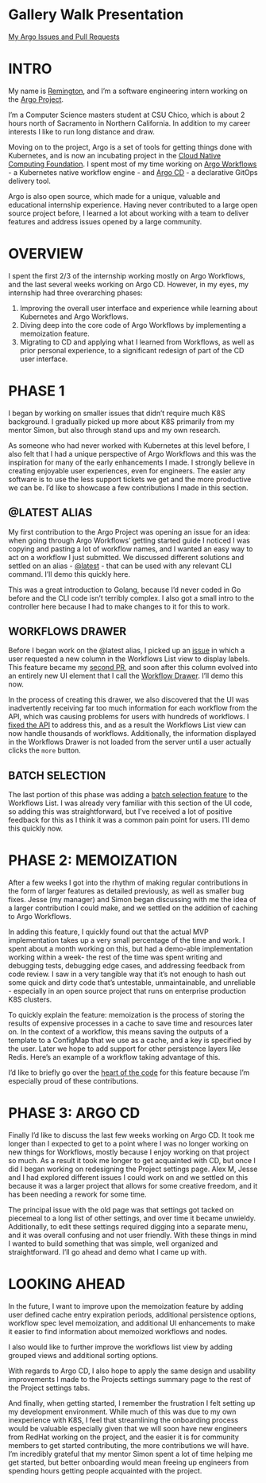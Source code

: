 # Gallery Walk Presentation

[My Argo Issues and Pull Requests](https://github.com/pulls?q=author%3Arbreeze+repo%3Aargoproj%2Fargo+repo%3Aargoproj%2Fargo-cd+sort%3Acreated-asc)

# INTRO 

My name is [Remington](https://breeze.software), and I’m a software engineering intern working on the [Argo Project](https://argoproj.github.io). 

I’m a Computer Science masters student at CSU Chico, which is about 2 hours north of Sacramento in Northern California. In addition to my career interests I like to run long distance and draw.

Moving on to the project, Argo is a set of tools for getting things done with Kubernetes, and is now an incubating project in the [Cloud Native Computing Foundation](https://www.cncf.io). I spent most of my time working on [Argo Workflows](https://github.com/argoproj/argo) - a Kubernetes native workflow engine - and [Argo CD](https://argoproj/argo-cd) - a declarative GitOps delivery tool. 

Argo is also open source, which made for a unique, valuable and educational internship experience. Having never contributed to a large open source project before, I learned a lot about working with a team to deliver features and address issues opened by a large community.

# OVERVIEW

I spent the first 2/3 of the internship working mostly on Argo Workflows, and the last several weeks working on Argo CD. However, in my eyes, my internship had three overarching phases:

1. Improving the overall user interface and experience while learning about Kubernetes and Argo Workflows.
2. Diving deep into the core code of Argo Workflows by implementing a memoization feature. 
3. Migrating to CD and applying what I learned from Workflows, as well as prior personal experience, to a significant redesign of part of the CD user interface.

# PHASE 1

I began by working on smaller issues that didn’t require much K8S background. I gradually picked up more about K8S primarily from my mentor Simon, but also through stand ups and my own research. 

As someone who had never worked with Kubernetes at this level before, I also felt that I had a unique perspective of Argo Workflows and this was the inspiration for many of the early enhancements I made. I strongly believe in creating enjoyable user experiences, even for engineers. The easier any software is to use the less support tickets we get and the more productive we can be. I’d like to showcase a few contributions I made in this section.

## @LATEST ALIAS

My first contribution to the Argo Project was opening an issue for an idea: when going through Argo Workflows’ getting started guide I noticed I was copying and pasting a lot of workflow names, and I wanted an easy way to act on a workflow I just submitted. We discussed different solutions and settled on an alias - [@latest](https://github.com/argoproj/argo/pull/3179) - that can be used with any relevant CLI command. I’ll demo this quickly here. 

This was a great introduction to Golang, because I’d never coded in Go before and the CLI code isn’t terribly complex. I also got a small intro to the controller here because I had to make changes to it for this to work.

## WORKFLOWS DRAWER

Before I began work on the @latest alias, I picked up an [issue](https://github.com/argoproj/argo/issues/2782) in which a user requested a new column in the Workflows List view to display labels. This feature became my [second PR](https://github.com/argoproj/argo/pull/3143), and soon after this column evolved into an entirely new UI element that I call the [Workflow Drawer](https://github.com/argoproj/argo/pull/3151). I’ll demo this now.

In the process of creating this drawer, we also discovered that the UI was inadvertently receiving far too much information for each workflow from the API, which was causing problems for users with hundreds of workflows. I [fixed the API](https://github.com/argoproj/argo/pull/3165) to address this, and as a result the Workflows List view can now handle thousands of workflows. Additionally, the information displayed in the Workflows Drawer is not loaded from the server until a user actually clicks the `more` button.

## BATCH SELECTION

The last portion of this phase was adding a [batch selection feature](https://github.com/argoproj/argo/pull/3234) to the Workflows List. I was already very familiar with this section of the UI code, so adding this was straightforward, but I’ve received a lot of positive feedback for this as I think it was a common pain point for users. I’ll demo this quickly now. 

# PHASE 2: MEMOIZATION

After a few weeks I got into the rhythm of making regular contributions in the form of larger features as detailed previously, as well as smaller bug fixes. Jesse (my manager) and Simon began discussing with me the idea of a larger contribution I could make, and we settled on the addition of caching to Argo Workflows. 

In adding this feature, I quickly found out that the actual MVP implementation takes up a very small percentage of the time and work. I spent about a month working on this, but had a demo-able implementation working within a week- the rest of the time was spent writing and debugging tests, debugging edge cases, and addressing feedback from code review. I saw in a very tangible way that it’s not enough to hash out some quick and dirty code that’s untestable, unmaintainable, and unreliable - especially in an open source project that runs on enterprise production K8S clusters. 

To quickly explain the feature: memoization is the process of storing the results of expensive processes in a cache to save time and resources later on. In the context of a workflow, this means saving the outputs of a template to a ConfigMap that we use as a cache, and a key is specified by the user. Later we hope to add support for other persistence layers like Redis. Here’s an example of a workflow taking advantage of this.

I’d like to briefly go over the [heart of the code](https://github.com/argoproj/argo/blob/master/workflow/controller/cache/cache.go) for this feature because I’m especially proud of these contributions.  

# PHASE 3: ARGO CD

Finally I’d like to discuss the last few weeks working on Argo CD. It took me longer than I expected to get to a point where I was no longer working on new things for Workflows, mostly because I enjoy working on that project so much. As a result it took me longer to get acquainted with CD, but once I did  I began working on redesigning the Project settings page. Alex M, Jesse and I had explored different issues I could work on and we settled on this because it was a larger project that allows for some creative freedom, and it has been needing a rework for some time. 

The principal issue with the old page was that settings got tacked on piecemeal to a long list of other settings, and over time it became unwieldy. Additionally, to edit these settings required digging into a separate menu, and it was overall confusing and not user friendly. With these things in mind I wanted to build something that was simple, well organized and straightforward. I’ll go ahead and demo what I came up with.

# LOOKING AHEAD

In the future, I want to improve upon the memoization feature by adding user defined cache entry expiration periods, additional persistence options, workflow spec level memoization, and additional UI enhancements to make it easier to find information about memoized workflows and nodes.

I also would like to further improve the workflows list view by adding grouped views and additional sorting options.

With regards to Argo CD, I also hope to apply the same design and usability improvements I made to the Projects settings summary page to the rest of the Project settings tabs.

And finally, when getting started, I remember the frustration I felt setting up my development environment. While much of this was due to my own inexperience with K8S, I feel that streamlining the onboarding process would be valuable especially given that we will soon have new engineers from RedHat working on the project, and the easier it is for community members to get started contributing, the more contributions we will have. I’m incredibly grateful that my mentor Simon spent a lot of time helping me get started, but better onboarding would mean freeing up engineers from spending hours getting people acquainted with the project. 

